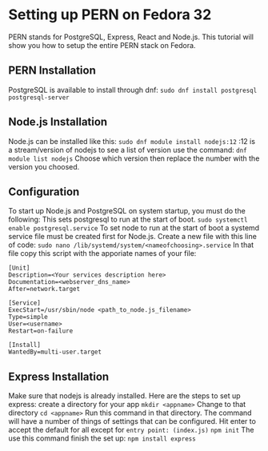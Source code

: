 # Setting up PERN on Fedora 32
PERN stands for PostgreSQL, Express, React and Node.js. This tutorial will show you how to setup the entire PERN stack on Fedora.

## PERN Installation
PostgreSQL is available to install through dnf:
``
sudo dnf install postgresql postgresql-server
``

## Node.js Installation
Node.js can be installed like this:
``
sudo dnf module install nodejs:12
``
:12 is a stream/version of nodejs to see a list of version use the command:
``
dnf module list nodejs
``
Choose which version then replace the number with the version you choosed.

## Configuration
To start up Node.js and PostgreSQL on system startup, you must do the following:
This sets postgresql to run at the start of boot.
``
sudo systemctl enable postgresql.service
``
To set node to run at the start of boot a systemd service file must be created first for Node.js. Create a new file with this line of code:
``
sudo nano /lib/systemd/system/<nameofchoosing>.service
``
In that file copy this script with the apporiate names of your file:
```
[Unit]
Description=<Your services description here>
Documentation=<webserver_dns_name>
After=network.target

[Service]
ExecStart=/usr/sbin/node <path_to_node.js_filename>
Type=simple
User=<username>
Restart=on-failure

[Install]
WantedBy=multi-user.target
```

## Express Installation
Make sure that nodejs is already installed. Here are the steps to set up express:
create a directory for your app
``
mkdir <appname>
``
Change to that directory
``
cd <appname>
``
Run this command in that directory. The command will have a number of things of settings that can be configured. Hit enter to accept the default for all except for ``entry point: (index.js)``
``
npm init
``
The use this command finish the set up:
``
npm install express
``

